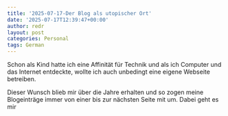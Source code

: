 ```yaml
---
title: '2025-07-17-Der Blog als utopischer Ort'
date: '2025-07-17T12:39:47+00:00'
author: redr
layout: post
categories: Personal
tags: German
---
```

Schon als Kind hatte ich eine Affinität für Technik und als ich Computer und das Internet entdeckte, wollte ich auch unbedingt eine eigene Webseite betreiben.

Dieser Wunsch blieb mir über die Jahre erhalten und so zogen meine Blogeinträge immer von einer bis zur nächsten Seite mit um. Dabei geht es mir 